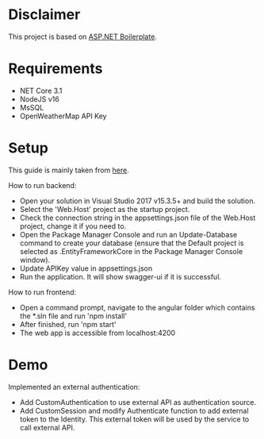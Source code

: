 # Disclaimer

This project is based on [ASP.NET Boilerplate](https://aspnetboilerplate.com/Pages/Documents).

# Requirements
- NET Core 3.1
- NodeJS v16
- MsSQL
- OpenWeatherMap API Key

# Setup
This guide is mainly taken from [here](https://aspnetboilerplate.com/Pages/Documents/Zero/Startup-Template-Angular).

How to run backend:
- Open your solution in Visual Studio 2017 v15.3.5+ and build the solution.
- Select the 'Web.Host' project as the startup project.
- Check the connection string in the appsettings.json file of the Web.Host project, change it if you need to.
- Open the Package Manager Console and run an Update-Database command to create your database (ensure that the Default project is selected as .EntityFrameworkCore in the Package Manager Console window).
- Update APIKey value in appsettings.json
- Run the application. It will show swagger-ui if it is successful.

How to run frontend:
- Open a command prompt, navigate to the angular folder which contains the *.sln file and run 'npm install'
- After finished, run 'npm start'
- The web app is accessible from localhost:4200

# Demo
Implemented an external authentication:

- Add CustomAuthentication to use external API as authentication source.
- Add CustomSession and modify Authenticate function to add external token to the Identity. This external token will be used by the service to call external API.

